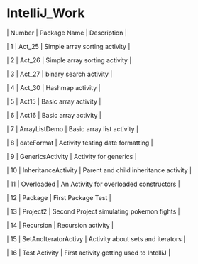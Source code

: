 # IntelliJ_Work
 
| Number | Package Name | Description |
 
| 1 | Act_25 | Simple array sorting activity |
 
| 2 | Act_26 | Simple array sorting activity |
 
| 3 | Act_27 | binary search activity |
 
| 4 | Act_30 | Hashmap activity |
 
| 5 | Act15 | Basic array activity |
 
| 6 | Act16 | Basic array activity |
 
| 7 | ArrayListDemo | Basic array list activity |
 
| 8 | dateFormat | Activity testing date formatting |
 
| 9 | GenericsActivity | Activity for generics |
 
| 10 | InheritanceActivity | Parent and child inheritance activity |
 
| 11 | Overloaded | An Activity for overloaded constructors |
 
| 12 | Package | First Package Test |
 
| 13 | Project2 | Second Project simulating pokemon fights |
 
| 14 | Recursion | Recursion activity |
 
| 15 | SetAndIteratorActivy | Activity about sets and iterators |
 
| 16 | Test Activity | First activity getting used to IntelliJ |
